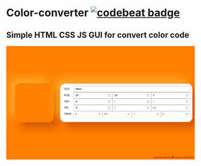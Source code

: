 # Color-converter [![codebeat badge](https://codebeat.co/badges/d4f27a3c-f0cf-4f81-8cce-9be17092b9e5)](https://codebeat.co/projects/github-com-bizouarn-color-converter-gui-main)
## Simple HTML CSS JS GUI for convert color code
![Screenshot.png](Screenshot.png)
